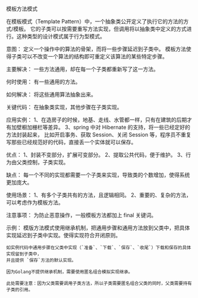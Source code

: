 模板方法模式

在模板模式（Template Pattern）中，一个抽象类公开定义了执行它的方法的方式/模板。
它的子类可以按需要重写方法实现，但调用将以抽象类中定义的方式进行。这种类型的设计模式属于行为型模式。

意图：
    定义一个操作中的算法的骨架，而将一些步骤延迟到子类中。
    模板方法使得子类可以不改变一个算法的结构即可重定义该算法的某些特定步骤。

主要解决：
    一些方法通用，却在每一个子类都重新写了这一方法。

何时使用：
    有一些通用的方法。

如何解决：
    将这些通用算法抽象出来。

关键代码：
    在抽象类实现，其他步骤在子类实现。

应用实例： 
    1、在造房子的时候，地基、走线、水管都一样，只有在建筑的后期才有加壁橱加栅栏等差异。 
    3、spring 中对 Hibernate 的支持，将一些已经定好的方法封装起来，
        比如开启事务、获取 Session、关闭 Session 等，程序员不重复写那些已经规范好的代码，直接丢一个实体就可以保存。

优点： 
    1、封装不变部分，扩展可变部分。 
    2、提取公共代码，便于维护。 
    3、行为由父类控制，子类实现。

缺点：
    每一个不同的实现都需要一个子类来实现，导致类的个数增加，使得系统更加庞大。

使用场景： 
    1、有多个子类共有的方法，且逻辑相同。 
    2、重要的、复杂的方法，可以考虑作为模板方法。

注意事项：
    为防止恶意操作，一般模板方法都加上 final 关键词。
    
示例：
    模版方法模式使用继承机制，把通用步骤和通用方法放到父类中，把具体实现延迟到子类中实现。使得实现符合开闭原则。
    
    如实例代码中通用步骤在父类中实现（`准备`、`下载`、`保存`、`收尾`）下载和保存的具体实现留到子类中，
    并且提供 `保存`方法的默认实现。
    
    因为Golang不提供继承机制，需要使用匿名组合模拟实现继承。
    
    此处需要注意：因为父类需要调用子类方法，所以子类需要匿名组合父类的同时，父类需要持有子类的引用。